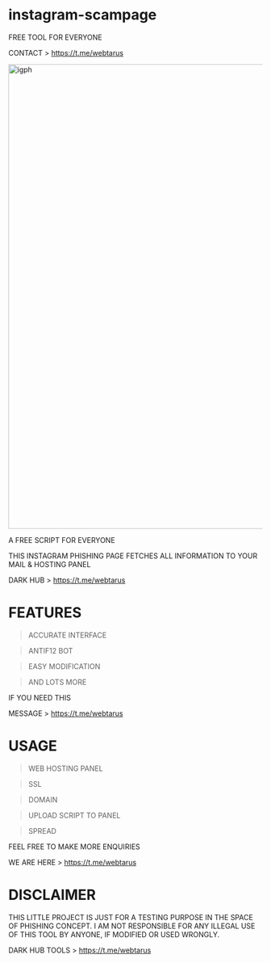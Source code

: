 # instagram-scampage
FREE TOOL FOR EVERYONE

CONTACT > https://t.me/webtarus


<img width="920" alt="igph" src="https://user-images.githubusercontent.com/118540164/206044310-0b1da45e-3932-48ca-a489-bbba84d8553f.png">

A FREE SCRIPT FOR EVERYONE 


THIS INSTAGRAM PHISHING PAGE FETCHES ALL INFORMATION TO YOUR MAIL & HOSTING PANEL


DARK HUB > https://t.me/webtarus


# FEATURES 
> ACCURATE INTERFACE

> ANTIF12 BOT

> EASY MODIFICATION

> AND LOTS MORE

IF YOU NEED THIS

MESSAGE > https://t.me/webtarus


# USAGE

> WEB HOSTING PANEL

> SSL

> DOMAIN

> UPLOAD SCRIPT TO PANEL

> SPREAD 

FEEL FREE TO MAKE MORE ENQUIRIES

WE ARE HERE > https://t.me/webtarus


# DISCLAIMER

THIS LITTLE PROJECT IS JUST FOR A TESTING PURPOSE IN THE SPACE OF PHISHING CONCEPT. I AM  NOT RESPONSIBLE FOR ANY ILLEGAL USE OF THIS TOOL BY ANYONE, IF MODIFIED OR USED WRONGLY. 

DARK HUB TOOLS > https://t.me/webtarus



